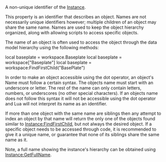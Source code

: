 A non-unique identifier of the [Instance](https://developer.roblox.com/en-us/api-reference/class/Instance).

This property is an identifier that describes an object. Names are not necessarily unique identifiers however; multiple children of an object may share the same name. Names are used to keep the object hierarchy organized, along with allowing scripts to access specific objects.

The name of an object is often used to access the object through the data model hierarchy using the following methods:

local baseplate = workspace.Baseplate
local baseplate = workspace\["Baseplate"\]
local baseplate = workspace:FindFirstChild("BasePlate")

In order to make an object accessible using the dot operator, an object's Name must follow a certain syntax. The objects name must start with an underscore or letter. The rest of the name can only contain letters, numbers, or underscores (no other special characters). If an objects name does not follow this syntax it will not be accessible using the dot operator and Lua will not interpret its name as an identifier.

If more than one object with the same name are siblings then any attempt to index an object by that name will return the only one of the objects found similar to [Instance:FindFirstChild](https://developer.roblox.com/en-us/api-reference/function/Instance/FindFirstChild), but not always the desired object. If a specific object needs to be accessed through code, it is recommended to give it a unique name, or guarantee that none of its siblings share the same name as it.

Note, a full name showing the instance's hierarchy can be obtained using [Instance:GetFullName](https://developer.roblox.com/en-us/api-reference/function/Instance/GetFullName).